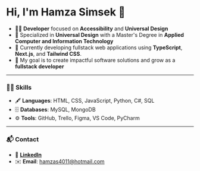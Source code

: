 # Hi, I'm Hamza Simsek 👋

- 👨‍💻 **Developer** focused on **Accessibility** and **Universal Design**
- 🌟 Specialized in **Universal Design** with a Master's Degree in **Applied Computer and Information Technology**
- 🌱 Currently developing fullstack web applications using **TypeScript**, **Next.js**, and **Tailwind CSS**.
- 🎯 My goal is to create impactful software solutions and grow as a **fullstack developer**

---

### 🧑‍💻 Skills
- 🖋️ **Languages**: HTML, CSS, JavaScript, Python, C#, SQL
- 🗄️ **Databases**: MySQL, MongoDB
- ⚙️ **Tools**: GitHub, Trello, Figma, VS Code, PyCharm

---

### 📬 Contact
- 📄 [**LinkedIn**](https://www.linkedin.com/in/hamza-simsek-033a14108/)
- ✉️ **Email**: hamzas4011@hotmail.com
